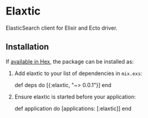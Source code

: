 # Elaxtic

ElasticSearch client for Elixir and Ecto driver.

## Installation

If [available in Hex](https://hex.pm/docs/publish), the package can be installed as:

  1. Add elaxtic to your list of dependencies in `mix.exs`:

        def deps do
          [{:elaxtic, "~> 0.0.1"}]
        end

  2. Ensure elaxtic is started before your application:

        def application do
          [applications: [:elaxtic]]
        end

